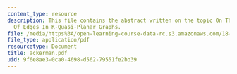 ```yaml
---
content_type: resource
description: This file contains the abstract written on the topic On The Maximum Number
  Of Edges In K-Quasi-Planar Graphs.
file: /media/https%3A/open-learning-course-data-rc.s3.amazonaws.com/18-319-geometric-combinatorics-fall-2005/9f6e8ae30ca04698d56279551fe2bb39_ackerman.pdf
file_type: application/pdf
resourcetype: Document
title: ackerman.pdf
uid: 9f6e8ae3-0ca0-4698-d562-79551fe2bb39
---
```

